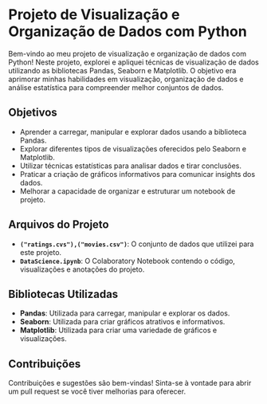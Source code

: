 # Projeto de Visualização e Organização de Dados com Python

Bem-vindo ao meu projeto de visualização e organização de dados com Python! Neste projeto, explorei e apliquei técnicas de 
visualização de dados utilizando as bibliotecas Pandas, Seaborn e Matplotlib. O objetivo era aprimorar minhas habilidades em 
visualização, organização de dados e análise estatística para compreender melhor conjuntos de dados.

## Objetivos

- Aprender a carregar, manipular e explorar dados usando a biblioteca Pandas.
- Explorar diferentes tipos de visualizações oferecidos pelo Seaborn e Matplotlib.
- Utilizar técnicas estatísticas para analisar dados e tirar conclusões.
- Praticar a criação de gráficos informativos para comunicar insights dos dados.
- Melhorar a capacidade de organizar e estruturar um notebook de projeto.

## Arquivos do Projeto

- **`("ratings.cvs"),("movies.csv")`**: O conjunto de dados que utilizei para este projeto.
- **`DataScience.ipynb`**: O Colaboratory Notebook contendo o código, visualizações e anotações do projeto.

## Bibliotecas Utilizadas

- **Pandas**: Utilizada para carregar, manipular e explorar os dados.
- **Seaborn**: Utilizada para criar gráficos atrativos e informativos.
- **Matplotlib**: Utilizada para criar uma variedade de gráficos e visualizações.


## Contribuições

Contribuições e sugestões são bem-vindas! Sinta-se à vontade para abrir um pull request se você tiver melhorias para oferecer.
